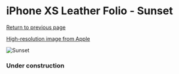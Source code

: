 # iPhone XS Leather Folio - Sunset

[Return to previous page](/iphone_x)

[High-resolution image from Apple](https://store.storeimages.cdn-apple.com/8756/as-images.apple.com/is/MVFC2?wid=4500&hei=4500&fmt=png)

<div style="width: 384px"><img src="/everysource/MVFC2.png" alt="Sunset"></div>

### Under construction
